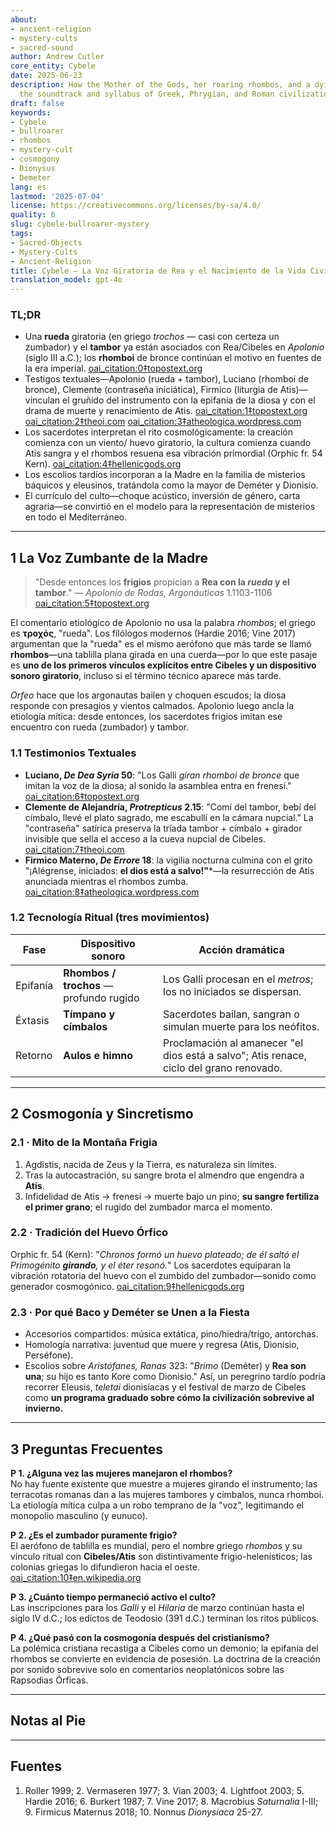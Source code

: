 ```yaml
---
about:
- ancient-religion
- mystery-cults
- sacred-sound
author: Andrew Cutler
core_entity: Cybele
date: 2025-06-23
description: How the Mother of the Gods, her roaring rhombos, and a dying youth became
  the soundtrack and syllabus of Greek, Phrygian, and Roman civilization.
draft: false
keywords:
- Cybele
- bullroarer
- rhombos
- mystery-cult
- cosmogony
- Dionysus
- Demeter
lang: es
lastmod: '2025-07-04'
license: https://creativecommons.org/licenses/by-sa/4.0/
quality: 6
slug: cybele-bullroarer-mystery
tags:
- Sacred-Objects
- Mystery-Cults
- Ancient-Religion
title: Cybele — La Voz Giratoria de Rea y el Nacimiento de la Vida Civilizada
translation_model: gpt-4o
---
```


### TL;DR
* Una **rueda** giratoria (en griego _trochos_ — casi con certeza un zumbador) y el **tambor** ya están asociados con Rea/Cibeles en *Apolonio* (siglo III a.C.); los **rhomboi** de bronce continúan el motivo en fuentes de la era imperial. [oai_citation:0‡topostext.org](https://topostext.org/work/126) 
* Testigos textuales—Apolonio (rueda + tambor), Luciano (rhomboi de bronce), Clemente (contraseña iniciática), Firmico (liturgia de Atis)—vinculan el gruñido del instrumento con la epifanía de la diosa y con el drama de muerte y renacimiento de Atis. [oai_citation:1‡topostext.org](https://topostext.org/work/340) [oai_citation:2‡theoi.com](https://www.theoi.com/Text/ClementExhortation1.html) [oai_citation:3‡atheologica.wordpress.com](https://atheologica.wordpress.com/2011/11/13/the-mystery-cults-christianity/) 
* Los sacerdotes interpretan el rito cosmológicamente: la creación comienza con un viento/ huevo giratorio, la cultura comienza cuando Atis sangra y el rhombos resuena esa vibración primordial (Orphic fr. 54 Kern). [oai_citation:4‡hellenicgods.org](https://www.hellenicgods.org/orphic-rhapsodies------24) 
* Los escolios tardíos incorporan a la Madre en la familia de misterios báquicos y eleusinos, tratándola como la mayor de Deméter y Dionisio. 
* El currículo del culto—choque acústico, inversión de género, carta agraria—se convirtió en el modelo para la representación de misterios en todo el Mediterráneo.

---

## 1 La Voz Zumbante de la Madre

> "Desde entonces los **frigios** propician a **Rea con la *rueda* y el tambor**." — *Apolonio de Rodas, Argonáuticas* 1.1103-1106  [oai_citation:5‡topostext.org](https://topostext.org/work/126)

El comentario etiológico de Apolonio no usa la palabra _rhombos_; el griego es **τροχός**, "rueda". Los filólogos modernos (Hardie 2016; Vine 2017) argumentan que la "rueda" es el mismo aerófono que más tarde se llamó **rhombos**—una tablilla plana girada en una cuerda—por lo que este pasaje es **uno de los primeros vínculos explícitos entre Cibeles y un dispositivo sonoro giratorio**, incluso si el término técnico aparece más tarde.

*Orfeo* hace que los argonautas bailen y choquen escudos; la diosa responde con presagios y vientos calmados. Apolonio luego ancla la etiología mítica: desde entonces, los sacerdotes frigios imitan ese encuentro con rueda (zumbador) y tambor.

### 1.1 Testimonios Textuales

* **Luciano, *De Dea Syria* 50**: "Los Galli *giran rhomboi de bronce* que imitan la voz de la diosa; al sonido la asamblea entra en frenesí."  [oai_citation:6‡topostext.org](https://topostext.org/work/340)  
* **Clemente de Alejandría, *Protrepticus* 2.15**: "Comí del tambor, bebí del címbalo, llevé el plato sagrado, me escabullí en la cámara nupcial." La "contraseña" satírica preserva la tríada tambor + címbalo + girador invisible que sella el acceso a la cueva nupcial de Cibeles.  [oai_citation:7‡theoi.com](https://www.theoi.com/Text/ClementExhortation1.html)  
* **Firmico Materno, *De Errore* 18**: la vigilia nocturna culmina con el grito "¡Alégrense, iniciados: **el dios está a salvo!"***—la resurrección de Atis anunciada mientras el rhombos zumba.  [oai_citation:8‡atheologica.wordpress.com](https://atheologica.wordpress.com/2011/11/13/the-mystery-cults-christianity/)  

### 1.2 Tecnología Ritual (tres movimientos)

| Fase       | Dispositivo sonoro       | Acción dramática |
|------------|--------------------------|------------------|
| Epifanía | **Rhombos / trochos** — profundo rugido | Los Galli procesan en el *metros*; los no iniciados se dispersan. |
| Éxtasis   | **Tímpano y címbalos**    | Sacerdotes bailan, sangran o simulan muerte para los neófitos. |
| Retorno   | **Aulos e himno**         | Proclamación al amanecer "el dios está a salvo"; Atis renace, ciclo del grano renovado. |

---

## 2 Cosmogonía y Sincretismo

### 2.1 · Mito de la Montaña Frigia  
1. Agdistis, nacida de Zeus y la Tierra, es naturaleza sin límites.  
2. Tras la autocastración, su sangre brota el almendro que engendra a **Atis**.  
3. Infidelidad de Atis → frenesí → muerte bajo un pino; **su sangre fertiliza el primer grano**; el rugido del zumbador marca el momento.

### 2.2 · Tradición del Huevo Órfico  
Orphic fr. 54 (Kern): "*Chronos formó un huevo plateado; de él saltó el Primogénito **girando**, y el éter resonó.*" Los sacerdotes equiparan la vibración rotatoria del huevo con el zumbido del zumbador—sonido como generador cosmogónico.  [oai_citation:9‡hellenicgods.org](https://www.hellenicgods.org/orphic-rhapsodies------24)

### 2.3 · Por qué Baco y Deméter se Unen a la Fiesta 
* Accesorios compartidos: música extática, pino/hiedra/trigo, antorchas. 
* Homología narrativa: juventud que muere y regresa (Atis, Dionisio, Perséfone). 
* Escolios sobre *Aristófanes, Ranas* 323: "*Brimo* (Deméter) y **Rea son una**; su hijo es tanto Kore como Dionisio." Así, un peregrino tardío podría recorrer Eleusis, *teletai* dionisíacas y el festival de marzo de Cibeles como **un programa graduado sobre cómo la civilización sobrevive al invierno.**

---

## 3 Preguntas Frecuentes

**P 1. ¿Alguna vez las mujeres manejaron el rhombos?**  
No hay fuente existente que muestre a mujeres girando el instrumento; las terracotas romanas dan a las mujeres tambores y címbalos, nunca rhomboi. La etiología mítica culpa a un robo temprano de la "voz", legitimando el monopolio masculino (y eunuco).

**P 2. ¿Es el zumbador puramente frigio?**  
El aerófono de tablilla es mundial, pero el nombre griego _rhombos_ y su vínculo ritual con **Cibeles/Atis** son distintivamente frigio-helenísticos; las colonias griegas lo difundieron hacia el oeste.  [oai_citation:10‡en.wikipedia.org](https://en.wikipedia.org/wiki/Bullroarer)

**P 3. ¿Cuánto tiempo permaneció activo el culto?**  
Las inscripciones para los *Galli* y el *Hilaria* de marzo continúan hasta el siglo IV d.C.; los edictos de Teodosio (391 d.C.) terminan los ritos públicos.

**P 4. ¿Qué pasó con la cosmogonía después del cristianismo?**  
La polémica cristiana recastiga a Cibeles como un demonio; la epifanía del rhombos se convierte en evidencia de posesión. La doctrina de la creación por sonido sobrevive solo en comentarios neoplatónicos sobre las Rapsodias Órficas.

---

## Notas al Pie 

[^1]: *Apolonio de Rodas, Argonáuticas* 1.1103-1106, ed. Vian 2003. NB: griego **τροχός** "rueda", no "rhombos". [oai_citation:11‡topostext.org](https://topostext.org/work/126) 
[^2]: Luciano, *De Dea Syria* 50-51, texto griego en Lightfoot 2003. [oai_citation:12‡topostext.org](https://topostext.org/work/340) 
[^3]: Clemente de Alejandría, *Protrepticus* 2.15-17, trad. Butterworth 1919. [oai_citation:13‡theoi.com](https://www.theoi.com/Text/ClementExhortation1.html) 
[^4]: Orphic fr. 54 Kern, texto + discusión en Hardie 2016. [oai_citation:14‡hellenicgods.org](https://www.hellenicgods.org/orphic-rhapsodies------24) 
[^5]: Escolios sobre *Aristófanes, Ranas* 323; cf. Diodoro 3.62-63.

---

## Fuentes 
1. Roller 1999; 2. Vermaseren 1977; 3. Vian 2003; 4. Lightfoot 2003; 5. Hardie 2016; 6. Burkert 1987; 7. Vine 2017; 8. Macrobius *Saturnalia* I-III; 9. Firmicus Maternus 2018; 10. Nonnus *Dionysiaca* 25-27.